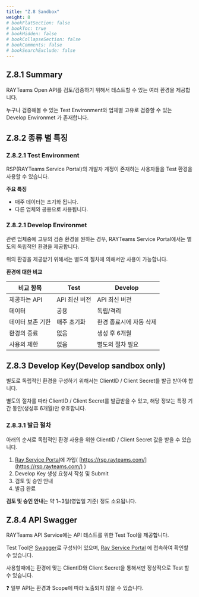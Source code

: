 ```yaml
---
title: "Z.8 Sandbox"
weight: 8
# bookFlatSection: false
# bookToc: true
# bookHidden: false
# bookCollapseSection: false
# bookComments: false
# bookSearchExclude: false
---
```


## Z.8.1 Summary

RAYTeams Open API를 검토/검증하기 위해서 테스트할 수 있는 여러 환경을 제공합니다.

누구나 검증해볼 수 있는 Test Environment와 업체별 고유로 검증할 수 있는 Develop Environmet 가 존재합니다. 

## Z.8.2 종류 별 특징

### Z.8.2.1 Test Environment

RSP(RAYTeams Service Portal)의 개발자 계정이 존재하는 사용자들을 Test 환경을 사용할 수 있습니다.

**주요 특징**

- 매주 데이터는 초기화 됩니다.
- 다른 업체와 공용으로 사용됩니다.

### Z.8.2.1 Develop Environmet

관련 업체중에 고유의 검증 환경을 원하는 경우, RAYTeams Service Portal에서는 별도의 독립적인 환경을 제공합니다.

위의 환경을 제공받기 위해서는 별도의 절차에 의해서만 사용이 가능합니다.

**환경에 대한 비교**

| 비교 항목 | Test | Develop |
| --- | --- | --- |
| 제공하는 API | API 최신 버전 | API 최신 버전 |
| 데이터 | 공용 | 독립/격리 |
| 데이터 보존 기한 | 매주 초기화 | 환경 종료시에 자동 삭제 |
| 환경의 종료 | 없음 | 생성 후 6개월 |
| 사용의 제한 | 없음 | 별도의 절차 필요 |

## Z.8.3 Develop Key(Develop sandbox only)

별도로 독립적인 환경을 구성하기 위해서는 ClientID / Client Secret를 발급 받아야 합니다.

별도의 절차를 따라 ClientID / Client Secret를 발급받을 수 있고, 해당 정보는 특정 기간 동안(생성후 6개월)만 유효합니다.

### Z.8.3.1 발급 절차

아래의 순서로 독립적인 환경 사용을 위한 ClientID / Client Secret 값을 받을 수 있습니다.

1. [Ray Service Portal](https://www.notion.so/RAYTeams-Service-Portal-b85d227c492e47de98e315a241502979)에 가입( [https://rsp.rayteams.com/](https://rsp.rayteams.com/) ) 
2. Develop Key 생성 요청서 작성 및 Submit
3. 검토 및 승인 안내
4. 발급 완료

**검토 및 승인 안내**는 약 1~3일(영업일 기준) 정도 소요됩니다.

## Z.8.4 API Swagger

RAYTeams API Service에는 API 테스트를 위한 Test Tool을 제공합니다.

Test Tool은 [Swagger](https://swagger.io/)로 구성되어 있으며, [Ray Service Portal](https://www.notion.so/RAYTeams-Service-Portal-b85d227c492e47de98e315a241502979) 에 접속하여 확인할 수 있습니다.

사용할때에는 환경에 맞는 ClientID와 Client Secret을 통해서만 정상적으로 Test 할 수 있습니다.

<aside>
❓ 일부 API는 환경과 Scope에 따라 노출되지 않을 수 있습니다.

</aside>